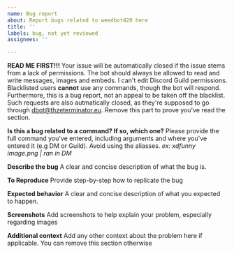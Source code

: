 ```yaml
---
name: Bug report
about: Report bugs related to weedbot420 here
title: ''
labels: bug, not yet reviewed
assignees: ''

---
```


**READ ME FIRST!!!**
Your issue will be automatically closed if the issue stems from a lack of permissions. The bot should always be allowed to read and write messages, images and embeds. I can't edit Discord Guild permissions. Blacklisted users **cannot** use any commands, though the bot will respond.
Furthermore, this is a bug report, not an appeal to be taken off the blacklist. Such requests are also autmatically closed, as they're supposed to go through dbot@thzeterminator.eu. Remove this part to prove you've read the section.

**Is this a bug related to a command? If so, which one?**
Please provide the full command you've entered, including arguments and where you've entered it (e.g DM or Guild). Avoid using the aliasses. 
*ex: xdfunny image.png | ran in DM*

**Describe the bug**
A clear and concise description of what the bug is.

**To Reproduce**
Provide step-by-step how to replicate the bug

**Expected behavior**
A clear and concise description of what you expected to happen. 

**Screenshots**
Add screenshots to help explain your problem, especially regarding images

**Additional context**
Add any other context about the problem here if applicable. You can remove this section otherwise
